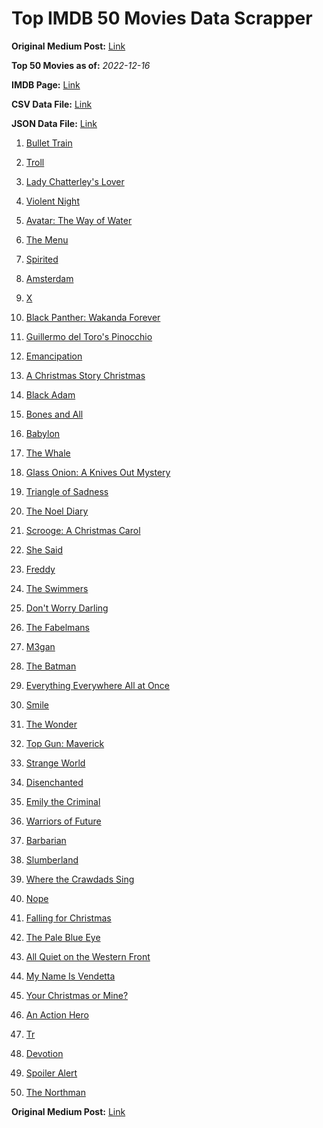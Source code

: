 # Top IMDB 50 Movies Data Scrapper

**Original Medium Post:** [Link](https://medium.com/@nishantsahoo/which-movie-should-i-watch-5c83a3c0f5b1) 

**Top 50 Movies as of:** _2022-12-16_

**IMDB Page:** [Link](http://www.imdb.com/search/title?release_date=2022,2022&title_type=feature)

**CSV Data File:** [Link](/Data/data.csv)

**JSON Data File:** [Link](/Data/data.json)

1. [Bullet Train](https://www.imdb.com/title/tt12593682/?ref_=adv_li_tt)

2. [Troll](https://www.imdb.com/title/tt11116912/?ref_=adv_li_tt)

3. [Lady Chatterley's Lover](https://www.imdb.com/title/tt14369780/?ref_=adv_li_tt)

4. [Violent Night](https://www.imdb.com/title/tt12003946/?ref_=adv_li_tt)

5. [Avatar: The Way of Water](https://www.imdb.com/title/tt1630029/?ref_=adv_li_tt)

6. [The Menu](https://www.imdb.com/title/tt9764362/?ref_=adv_li_tt)

7. [Spirited](https://www.imdb.com/title/tt10999120/?ref_=adv_li_tt)

8. [Amsterdam](https://www.imdb.com/title/tt10304142/?ref_=adv_li_tt)

9. [X](https://www.imdb.com/title/tt13560574/?ref_=adv_li_tt)

10. [Black Panther: Wakanda Forever](https://www.imdb.com/title/tt9114286/?ref_=adv_li_tt)

11. [Guillermo del Toro's Pinocchio](https://www.imdb.com/title/tt1488589/?ref_=adv_li_tt)

12. [Emancipation](https://www.imdb.com/title/tt12530246/?ref_=adv_li_tt)

13. [A Christmas Story Christmas](https://www.imdb.com/title/tt17220704/?ref_=adv_li_tt)

14. [Black Adam](https://www.imdb.com/title/tt6443346/?ref_=adv_li_tt)

15. [Bones and All](https://www.imdb.com/title/tt10168670/?ref_=adv_li_tt)

16. [Babylon](https://www.imdb.com/title/tt10640346/?ref_=adv_li_tt)

17. [The Whale](https://www.imdb.com/title/tt13833688/?ref_=adv_li_tt)

18. [Glass Onion: A Knives Out Mystery](https://www.imdb.com/title/tt11564570/?ref_=adv_li_tt)

19. [Triangle of Sadness](https://www.imdb.com/title/tt7322224/?ref_=adv_li_tt)

20. [The Noel Diary](https://www.imdb.com/title/tt13007592/?ref_=adv_li_tt)

21. [Scrooge: A Christmas Carol](https://www.imdb.com/title/tt20917338/?ref_=adv_li_tt)

22. [She Said](https://www.imdb.com/title/tt14807308/?ref_=adv_li_tt)

23. [Freddy](https://www.imdb.com/title/tt15145764/?ref_=adv_li_tt)

24. [The Swimmers](https://www.imdb.com/title/tt8745676/?ref_=adv_li_tt)

25. [Don't Worry Darling](https://www.imdb.com/title/tt10731256/?ref_=adv_li_tt)

26. [The Fabelmans](https://www.imdb.com/title/tt14208870/?ref_=adv_li_tt)

27. [M3gan](https://www.imdb.com/title/tt8760708/?ref_=adv_li_tt)

28. [The Batman](https://www.imdb.com/title/tt1877830/?ref_=adv_li_tt)

29. [Everything Everywhere All at Once](https://www.imdb.com/title/tt6710474/?ref_=adv_li_tt)

30. [Smile](https://www.imdb.com/title/tt15474916/?ref_=adv_li_tt)

31. [The Wonder](https://www.imdb.com/title/tt9288822/?ref_=adv_li_tt)

32. [Top Gun: Maverick](https://www.imdb.com/title/tt1745960/?ref_=adv_li_tt)

33. [Strange World](https://www.imdb.com/title/tt10298840/?ref_=adv_li_tt)

34. [Disenchanted](https://www.imdb.com/title/tt1596342/?ref_=adv_li_tt)

35. [Emily the Criminal](https://www.imdb.com/title/tt15255876/?ref_=adv_li_tt)

36. [Warriors of Future](https://www.imdb.com/title/tt7375466/?ref_=adv_li_tt)

37. [Barbarian](https://www.imdb.com/title/tt15791034/?ref_=adv_li_tt)

38. [Slumberland](https://www.imdb.com/title/tt13320662/?ref_=adv_li_tt)

39. [Where the Crawdads Sing](https://www.imdb.com/title/tt9411972/?ref_=adv_li_tt)

40. [Nope](https://www.imdb.com/title/tt10954984/?ref_=adv_li_tt)

41. [Falling for Christmas](https://www.imdb.com/title/tt14715170/?ref_=adv_li_tt)

42. [The Pale Blue Eye](https://www.imdb.com/title/tt14138650/?ref_=adv_li_tt)

43. [All Quiet on the Western Front](https://www.imdb.com/title/tt1016150/?ref_=adv_li_tt)

44. [My Name Is Vendetta](https://www.imdb.com/title/tt15229674/?ref_=adv_li_tt)

45. [Your Christmas or Mine?](https://www.imdb.com/title/tt21994906/?ref_=adv_li_tt)

46. [An Action Hero](https://www.imdb.com/title/tt15600222/?ref_=adv_li_tt)

47. [Tr](https://www.imdb.com/title/tt14444726/?ref_=adv_li_tt)

48. [Devotion](https://www.imdb.com/title/tt7693316/?ref_=adv_li_tt)

49. [Spoiler Alert](https://www.imdb.com/title/tt7775720/?ref_=adv_li_tt)

50. [The Northman](https://www.imdb.com/title/tt11138512/?ref_=adv_li_tt)

**Original Medium Post:** [Link](https://medium.com/@nishantsahoo/which-movie-should-i-watch-5c83a3c0f5b1) 
